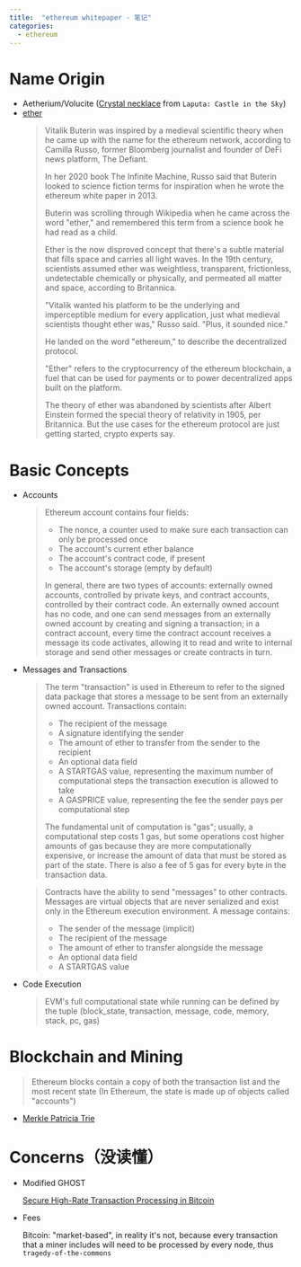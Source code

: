 ```yaml
---
title:  "ethereum whitepaper - 笔记"
categories: 
  - ethereum
---
```

# Name Origin
- Aetherium/Volucite ([Crystal necklace](https://ghibli.fandom.com/wiki/Crystal_necklace) from `Laputa: Castle in the Sky`)
- [ether](https://markets.businessinsider.com/currencies/news/ethereum-name-origin-ether-vitalik-buterin-camilla-russo-infinite-machine-2021-5-1030477375)
  > Vitalik Buterin was inspired by a medieval scientific theory when he came up with the name for the ethereum network, according to Camilla Russo, former Bloomberg journalist and founder of DeFi news platform, The Defiant.
  >
  > In her 2020 book The Infinite Machine, Russo said that Buterin looked to science fiction terms for inspiration when he wrote the ethereum white paper in 2013.
  >
  > Buterin was scrolling through Wikipedia when he came across the word "ether," and remembered this term from a science book he had read as a child.
  >
  > Ether is the now disproved concept that there's a subtle material that fills space and carries all light waves. In the 19th century, scientists assumed ether was weightless, transparent, frictionless, undetectable chemically or physically, and permeated all matter and space, according to Britannica.
  >
  > "Vitalik wanted his platform to be the underlying and imperceptible medium for every application, just what medieval scientists thought ether was," Russo said. "Plus, it sounded nice." 
  > 
  > He landed on the word "ethereum," to describe the decentralized protocol.
  >
  > "Ether" refers to the cryptocurrency of the ethereum blockchain, a fuel that can be used for payments or to power decentralized apps built on the platform.
  >
  > The theory of ether was abandoned by scientists after Albert Einstein formed the special theory of relativity in 1905, per Britannica. But the use cases for the ethereum protocol are just getting started, crypto experts say.

# Basic Concepts
- Accounts
  > Ethereum account contains four fields:
  >
  > - The nonce, a counter used to make sure each transaction can only be processed once
  > - The account's current ether balance
  > - The account's contract code, if present
  > - The account's storage (empty by default)
  >
  > In general, there are two types of accounts: externally owned accounts, controlled by private keys, and contract accounts, controlled by their contract code. An externally owned account has no code, and one can send messages from an externally owned account by creating and signing a transaction; in a contract account, every time the contract account receives a message its code activates, allowing it to read and write to internal storage and send other messages or create contracts in turn.
- Messages and Transactions
  > The term "transaction" is used in Ethereum to refer to the signed data package that stores a message to be sent from an externally owned account. Transactions contain:
  >
  > - The recipient of the message
  > - A signature identifying the sender
  > - The amount of ether to transfer from the sender to the recipient
  > - An optional data field
  > - A STARTGAS value, representing the maximum number of computational steps the transaction execution is allowed to take
  > - A GASPRICE value, representing the fee the sender pays per computational step
  >
  > The fundamental unit of computation is "gas"; usually, a computational step costs 1 gas, but some operations cost higher amounts of gas because they are more computationally expensive, or increase the amount of data that must be stored as part of the state. There is also a fee of 5 gas for every byte in the transaction data.

  > Contracts have the ability to send "messages" to other contracts. Messages are virtual objects that are never serialized and exist only in the Ethereum execution environment. A message contains:
  >
  > - The sender of the message (implicit)
  > - The recipient of the message
  > - The amount of ether to transfer alongside the message
  > - An optional data field
  > - A STARTGAS value
- Code Execution
  > EVM's full computational state while running can be defined by the tuple (block_state, transaction, message, code, memory, stack, pc, gas)

# Blockchain and Mining
>  Ethereum blocks contain a copy of both the transaction list and the most recent state (In Ethereum, the state is made up of objects called "accounts")
- [Merkle Patricia Trie](https://ethereum.org/en/developers/docs/data-structures-and-encoding/patricia-merkle-trie/)

# Concerns（没读懂）
- Modified GHOST

  [Secure High-Rate Transaction Processing in Bitcoin](https://eprint.iacr.org/2013/881.pdf)

- Fees

  Bitcoin: "market-based", in reality it's not, because every transaction that a miner includes will need to be processed by every node, thus `tragedy-of-the-commons`
